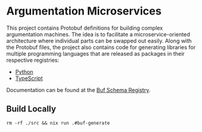 # Argumentation Microservices

This project contains Protobuf definitions for building complex argumentation machines.
The idea is to facilitate a microservice-oriented architecture where individual parts can be swapped out easily.
Along with the Protobuf files, the project also contains code for generating libraries for multiple programming languages that are released as packages in their respective registries:

- [Python](https://pypi.org/project/arg-services/)
- [TypeScript](https://www.npmjs.com/package/arg-services)

Documentation can be found at the [Buf Schema Registry](https://buf.build/recap/arg-services).

## Build Locally

`rm -rf ./src && nix run .#buf-generate`
